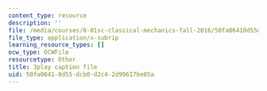 ```yaml
---
content_type: resource
description: ''
file: /media/courses/8-01sc-classical-mechanics-fall-2016/50fa06410d55dcb0d2c42d99617be05a_Cslq_ZYdYwE.srt
file_type: application/x-subrip
learning_resource_types: []
ocw_type: OCWFile
resourcetype: Other
title: 3play caption file
uid: 50fa0641-0d55-dcb0-d2c4-2d99617be05a
---
```


